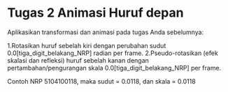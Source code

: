 # Tugas 2 Animasi Huruf depan

Aplikasikan transformasi dan animasi pada tugas Anda sebelumnya:

1.Rotasikan huruf sebelah kiri dengan perubahan sudut 0.0[tiga_digit_belakang_NRP] radian per frame.
2.Pseudo-rotasikan (efek skalasi dan refleksi) huruf sebelah kanan dengan pertambahan/pengurangan skala 0.0[tiga_digit_belakang_NRP] per frame.

Contoh NRP 5104100118, maka sudut = 0.0118, dan skala = 0.0118
